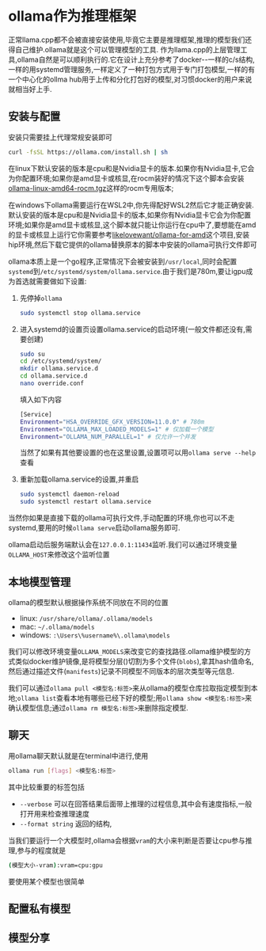 # ollama作为推理框架

正常llama.cpp都不会被直接安装使用,毕竟它主要是推理框架,推理的模型我们还得自己维护.ollama就是这个可以管理模型的工具.
作为llama.cpp的上层管理工具,ollama自然是可以顺利执行的.它在设计上充分参考了docker--一样的c/s结构,一样的用systemd管理服务,一样定义了一种打包方式用于专门打包模型,一样的有一个中心化的ollma hub用于上传和分化打包好的模型,对习惯docker的用户来说就相当好上手.

## 安装与配置

安装只需要挂上代理常规安装即可

```bash
curl -fsSL https://ollama.com/install.sh | sh
```

在linux下默认安装的版本是cpu和是Nvidia显卡的版本.如果你有Nvidia显卡,它会为你配置环境;如果你是amd显卡或核显,在rocm装好的情况下这个脚本会安装[ollama-linux-amd64-rocm.tgz](https://github.com/ollama/ollama/releases/tag/v0.5.4)这样的rocm专用版本;

在windows下ollama需要运行在WSL2中,你先得配好WSL2然后它才能正确安装.默认安装的版本是cpu和是Nvidia显卡的版本,如果你有Nvidia显卡它会为你配置环境;如果你是amd显卡或核显,这个脚本就只能让你运行在cpu中了,要想能在amd的显卡或核显上运行它你需要参考[likelovewant/ollama-for-amd](https://github.com/likelovewant/ollama-for-amd)这个项目,安装hip环境,然后下载它提供的ollama替换原本的脚本中安装的ollama可执行文件即可

ollama本质上是一个go程序,正常情况下会被安装到`/usr/local`,同时会配置`systemd`到`/etc/systemd/system/ollama.service`.由于我们是780m,要让igpu成为首选就需要做如下设置:

1. 先停掉`ollama`

    ```bash
    sudo systemctl stop ollama.service
    ```

2. 进入systemd的设置页设置ollama.service的启动环境(一般文件都还没有,需要创建)

    ```bash
    sudo su
    cd /etc/systemd/system/
    mkdir ollama.service.d
    cd ollama.service.d
    nano override.conf
    ```

    填入如下内容

    ```bash
    [Service]
    Environment="HSA_OVERRIDE_GFX_VERSION=11.0.0" # 780m
    Environment="OLLAMA_MAX_LOADED_MODELS=1" # 仅加载一个模型
    Environment="OLLAMA_NUM_PARALLEL=1" # 仅允许一个并发
    ```

    当然了如果有其他要设置的也在这里设置,设置项可以用`ollama serve --help`查看

3. 重新加载ollama.service的设置,并重启

    ```bash
    sudo systemctl daemon-reload
    sudo systemctl restart ollama.service
    ```

当然你如果是直接下载的ollama可执行文件,手动配置的环境,你也可以不走systemd,要用的时候`ollama serve`启动ollama服务即可.

ollama启动后服务端默认会在`127.0.0.1:11434`监听.我们可以通过环境变量`OLLAMA_HOST`来修改这个监听位置

## 本地模型管理

ollama的模型默认根据操作系统不同放在不同的位置

+ linux: `/usr/share/ollama/.ollama/models`
+ mac: `~/.ollama/models`
+ windows: `:\Users\%username%\.ollama\models`

我们可以修改环境变量`OLLAMA_MODELS`来改变它的查找路径.ollama维护模型的方式类似docker维护镜像,是将模型分层()切割为多个文件(`blobs`),拿其hash值命名,然后通过描述文件(`manifests`)记录不同模型不同版本的层次类型等元信息.

我们可以通过`ollama pull <模型名:标签>`来从ollama的模型仓库拉取指定模型到本地;`ollama list`查看本地有哪些已经下好的模型;用`ollama show <模型名:标签>`来确认模型信息;通过`ollama rm 模型名:标签>`来删除指定模型.

## 聊天

用ollama聊天默认就是在terminal中进行,使用

```bash
ollama run [flags] <模型名:标签>
```

其中比较重要的标签包括

+ `--verbose` 可以在回答结果后面带上推理的过程信息,其中会有速度指标,一般打开用来检查推理速度
+ `--format string` 返回的结构,


当我们要运行一个大模型时,ollama会根据`vram`的大小来判断是否要让cpu参与推理,参与的程度就是

```bash
(模型大小-vram):vram=cpu:gpu
```

要使用某个模型也很简单



## 配置私有模型

## 模型分享